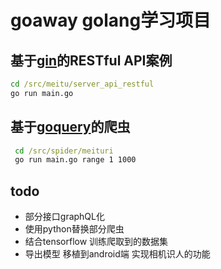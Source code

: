# goaway golang学习项目
## 基于[gin](https://github.com/gin-gonic/gin)的RESTful API案例
   ```cmd
   cd /src/meitu/server_api_restful
   go run main.go
   ```
## 基于[goquery](github.com/PuerkitoBio/goquery)的爬虫
  ```cmd
   cd /src/spider/meituri
   go run main.go range 1 1000
   ```
## todo
 * 部分接口graphQL化
 * 使用python替换部分爬虫
 * 结合tensorflow 训练爬取到的数据集
 * 导出模型 移植到android端 实现相机识人的功能
